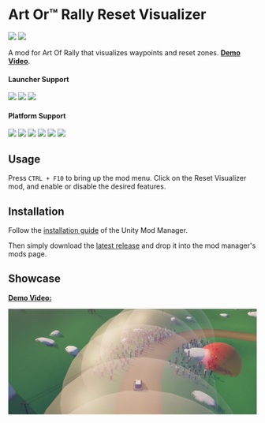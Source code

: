 # Art Or™ Rally Reset Visualizer

[![](https://img.shields.io/github/v/release/Theaninova/Art-Of-Rally-Reset-Visualizer?label=Download)](https://github.com/Theaninova/Art-Of-Rally-Reset-Visualizer/releases/latest)
![](https://img.shields.io/badge/Game%20Version-v1.3.3a-blue)

A mod for Art Of Rally that visualizes waypoints and reset zones. [**Demo Video**](https://www.youtube.com/watch?v=eT5rsWEf0oo).

#### Launcher Support
![](https://img.shields.io/badge/GOG-Supprted-green)
![](https://img.shields.io/badge/Steam-Supprted-green)
![](https://img.shields.io/badge/Epic-Untested-yellow)

#### Platform Support
![](https://img.shields.io/badge/Windows-Supprted-green)
![](https://img.shields.io/badge/Linux-Untested-yellow)
![](https://img.shields.io/badge/OS%2FX-Untested-yellow)
![](https://img.shields.io/badge/PlayStation-Not%20Supprted-red)
![](https://img.shields.io/badge/XBox-Not%20Supprted-red)
![](https://img.shields.io/badge/Switch-Not%20Supprted-red)


## Usage

Press `CTRL + F10` to bring up the mod menu. Click on the Reset Visualizer mod,
and enable or disable the desired features.

## Installation

Follow the [installation guide](https://www.nexusmods.com/site/mods/21/) of
the Unity Mod Manager.

Then simply download the [latest release](https://github.com/Theaninova/Art-Of-Rally-Reset-Visualizer/releases/latest)
and drop it into the mod manager's mods page.

## Showcase

[**Demo Video:**](https://www.youtube.com/watch?v=eT5rsWEf0oo)

[![Showcase Image](unknown.png)](https://www.youtube.com/watch?v=eT5rsWEf0oo)

